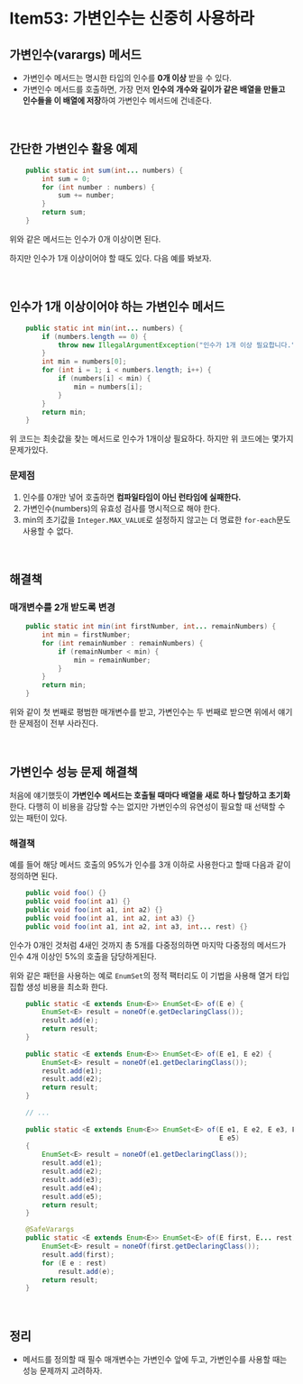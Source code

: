 # Item53: 가변인수는 신중히 사용하라

## 가변인수(varargs) 메서드

- 가변인수 메서드는 명시한 타입의 인수를 **0개 이상** 받을 수 있다.
- 가변인수 메서드를 호출하면, 가장 먼저 **인수의 개수와 길이가 같은 배열을 만들고 인수들을 이 배열에 저장**하여 가변인수 메서드에 건네준다.

</br >

## 간단한 가변인수 활용 예제

~~~java
    public static int sum(int... numbers) {
        int sum = 0;
        for (int number : numbers) {
            sum += number;
        }
        return sum;
    }
~~~

위와 같은 메서드는 인수가 0개 이상이면 된다.

하지만 인수가 1개 이상이어야 할 때도 있다. 다음 예를 봐보자.

</br >

## 인수가 1개 이상이어야 하는 가변인수 메서드

~~~java
    public static int min(int... numbers) {
        if (numbers.length == 0) {
            throw new IllegalArgumentException("인수가 1개 이상 필요합니다.");
        }
        int min = numbers[0];
        for (int i = 1; i < numbers.length; i++) {
            if (numbers[i] < min) {
                min = numbers[i];
            }
        }
        return min;
    }
~~~

위 코드는 최솟값을 찾는 메서드로 인수가 1개이상 필요하다. 하지만 위 코드에는 몇가지 문제가있다.

### 문제점

1. 인수를 0개만 넣어 호출하면 **컴파일타임이 아닌 런타임에 실패한다.**
2. 가변인수(numbers)의 유효성 검사를 명시적으로 해야 한다.
3. min의 초기값을 `Integer.MAX_VALUE`로 설정하지 않고는 더 명료한 `for-each`문도 사용할 수 없다.

</br >

## 해결책

### 매개변수를 2개 받도록 변경

~~~java
    public static int min(int firstNumber, int... remainNumbers) {
        int min = firstNumber;
        for (int remainNumber : remainNumbers) {
            if (remainNumber < min) {
                min = remainNumber;
            }
        }
        return min;
    }
~~~

위와 같이 첫 번째로 평범한 매개변수를 받고, 가변인수는 두 번째로 받으면 위에서 얘기한 문제점이 전부 사라진다.

</br >

## 가변인수 성능 문제 해결책

처음에 얘기했듯이 **가변인수 메서드는 호출될 때마다 배열을 새로 하나 할당하고 초기화**한다. 다행히 이 비용을 감당할 수는 없지만 가변인수의 유연성이 필요할 때 선택할 수 있는 패턴이 있다.

### 해결책

예를 들어 해당 메서드 호출의 95%가 인수를 3개 이하로 사용한다고 할때 다음과 같이 정의하면 된다.

~~~java
    public void foo() {}
    public void foo(int a1) {}
    public void foo(int a1, int a2) {}
    public void foo(int a1, int a2, int a3) {}
    public void foo(int a1, int a2, int a3, int... rest) {}
~~~

인수가 0개인 것처럼 4새인 것까지 총 5개를 다중정의하면 마지막 다중정의 메서드가 인수 4개 이상인 5%의 호출을 담당하게된다.

위와 같은 패턴을 사용하는 예로 `EnumSet`의 정적 팩터리도 이 기법을 사용해 열거 타입 집합 생성 비용을 최소화 한다.

~~~java
    public static <E extends Enum<E>> EnumSet<E> of(E e) {
        EnumSet<E> result = noneOf(e.getDeclaringClass());
        result.add(e);
        return result;
    }
    
    public static <E extends Enum<E>> EnumSet<E> of(E e1, E e2) {
        EnumSet<E> result = noneOf(e1.getDeclaringClass());
        result.add(e1);
        result.add(e2);
        return result;
    }
    
    // ...
    
    public static <E extends Enum<E>> EnumSet<E> of(E e1, E e2, E e3, E e4,
                                                    E e5)
    {
        EnumSet<E> result = noneOf(e1.getDeclaringClass());
        result.add(e1);
        result.add(e2);
        result.add(e3);
        result.add(e4);
        result.add(e5);
        return result;
    }

    @SafeVarargs
    public static <E extends Enum<E>> EnumSet<E> of(E first, E... rest) {
        EnumSet<E> result = noneOf(first.getDeclaringClass());
        result.add(first);
        for (E e : rest)
            result.add(e);
        return result;
    }
~~~

</br >

## 정리

- 메서드를 정의할 때 필수 매개변수는 가변인수 앞에 두고, 가변인수를 사용할 때는 성능 문제까지 고려하자.

